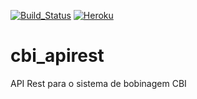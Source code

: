 [![Build_Status](https://travis-ci.org/tiagoadmstz/cbi_apirest.svg?branch=master)](https://travis-ci.org/tiagoadmstz/cbi_apirest.svg?branch=master) [![Heroku](https://heroku-badge.herokuapp.com/cbiweb)](https://heroku-badge.herokuapp.com/cbiweb)

# cbi_apirest
API Rest para o sistema de bobinagem CBI
